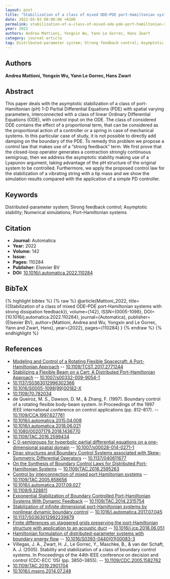 ```yaml
---
layout: post
title: "Stabilization of a class of mixed ODE–PDE port-Hamiltonian systems with strong dissipation feedback"
date: 2022-05-03 00:00:00 +0100
permalink: stabilization-of-a-class-of-mixed-ode-pde-port-hamiltonian-systems-with-strong-dissipation-feedback
year: 2022
authors: Andrea Mattioni, Yongxin Wu, Yann Le Gorrec, Hans Zwart
category: journal-article
tag: Distributed-parameter system; Strong feedback control; Asymptotic stability; Numerical simulations; Port-Hamiltonian systems
---
```

 
## Authors
**Andrea Mattioni, Yongxin Wu, Yann Le Gorrec, Hans Zwart**
 
## Abstract
This paper deals with the asymptotic stabilization of a class of port-Hamiltonian (pH) 1-D Partial Differential Equations (PDE) with spatial varying parameters, interconnected with a class of linear Ordinary Differential Equations (ODE), with control input on the ODE. The class of considered ODE contains the effect of a proportional term, that can be considered as the proportional action of a controller or a spring in case of mechanical systems. In this particular case of study, it is not possible to directly add damping on the boundary of the PDE. To remedy this problem we propose a control law that makes use of a “strong feedback” term. We first prove that the closed-loop operator generates a contraction strongly continuous semigroup, then we address the asymptotic stability making use of a Lyapunov argument, taking advantage of the pH structure of the original system to be controlled. Furthermore, we apply the proposed control law for the stabilization of a vibrating string with a tip mass and we show the simulation results compared with the application of a simple PD controller.
 
## Keywords
Distributed-parameter system; Strong feedback control; Asymptotic stability; Numerical simulations; Port-Hamiltonian systems
 
## Citation
- **Journal:** Automatica
- **Year:** 2022
- **Volume:** 142
- **Issue:** 
- **Pages:** 110284
- **Publisher:** Elsevier BV
- **DOI:** [10.1016/j.automatica.2022.110284](https://doi.org/10.1016/j.automatica.2022.110284)
 
## BibTeX
{% highlight bibtex %}
{% raw %}
@article{Mattioni_2022,
  title={{Stabilization of a class of mixed ODE–PDE port-Hamiltonian systems with strong dissipation feedback}},
  volume={142},
  ISSN={0005-1098},
  DOI={10.1016/j.automatica.2022.110284},
  journal={Automatica},
  publisher={Elsevier BV},
  author={Mattioni, Andrea and Wu, Yongxin and Le Gorrec, Yann and Zwart, Hans},
  year={2022},
  pages={110284}
}
{% endraw %}
{% endhighlight %}
 
## References
- [Modeling and Control of a Rotating Flexible Spacecraft: A Port-Hamiltonian Approach](modeling-and-control-of-a-rotating-flexible-spacecraft-a-port-hamiltonian-approach) -- [10.1109/TCST.2017.2771244](https://doi.org/10.1109/TCST.2017.2771244)
- [Stabilizing a Flexible Beam on a Cart: A Distributed Port-Hamiltonian Approach](stabilizing-a-flexible-beam-on-a-cart-a-distributed-port-hamiltonian-approach) -- [10.1007/s00332-009-9054-1](https://doi.org/10.1007/s00332-009-9054-1)
- [10.1137/S0363012996302366](https://doi.org/10.1137/S0363012996302366)
- [10.1016/S0005-1098(99)00182-X](https://doi.org/10.1016/S0005-1098(99)00182-X)
- [10.1109/70.782034](https://doi.org/10.1109/70.782034)
- de Queiroz, M. S., Dawson, D. M., & Zhang, F. (1997). Boundary control of a rotating flexible body-beam system. In Proceedings of the 1997 IEEE international conference on control applications (pp. 812–817). -- [10.1109/CCA.1997.627761](https://doi.org/10.1109/CCA.1997.627761)
- [10.1016/j.automatica.2015.04.008](https://doi.org/10.1016/j.automatica.2015.04.008)
- [10.1016/j.automatica.2018.06.021](https://doi.org/10.1016/j.automatica.2018.06.021)
- [10.1080/00207179.2018.1436770](https://doi.org/10.1080/00207179.2018.1436770)
- [10.1109/TAC.2016.2599434](https://doi.org/10.1109/TAC.2016.2599434)
- [C 0-semigroups for hyperbolic partial differential equations on a one-dimensional spatial domain](c-0-semigroups-for-hyperbolic-partial-differential-equations-on-a-one-dimensional-spatial-domain) -- [10.1007/s00028-014-0271-1](https://doi.org/10.1007/s00028-014-0271-1)
- [Dirac structures and Boundary Control Systems associated with Skew-Symmetric Differential Operators](dirac-structures-and-boundary-control-systems-associated-with-skew-symmetric-differential-operators) -- [10.1137/040611677](https://doi.org/10.1137/040611677)
- [On the Synthesis of Boundary Control Laws for Distributed Port-Hamiltonian Systems](on-the-synthesis-of-boundary-control-laws-for-distributed-port-hamiltonian-systems) -- [10.1109/TAC.2016.2595263](https://doi.org/10.1109/TAC.2016.2595263)
- [Control by interconnection of mixed port Hamiltonian systems](control-by-interconnection-of-mixed-port-hamiltonian-systems) -- [10.1109/TAC.2005.858656](https://doi.org/10.1109/TAC.2005.858656)
- [10.1016/j.automatica.2017.09.027](https://doi.org/10.1016/j.automatica.2017.09.027)
- [10.1109/9.328811](https://doi.org/10.1109/9.328811)
- [Exponential Stabilization of Boundary Controlled Port-Hamiltonian Systems With Dynamic Feedback](exponential-stabilization-of-boundary-controlled-port-hamiltonian-systems-with-dynamic-feedback) -- [10.1109/TAC.2014.2315754](https://doi.org/10.1109/TAC.2014.2315754)
- [Stabilization of infinite dimensional port-Hamiltonian systems by nonlinear dynamic boundary control](stabilization-of-infinite-dimensional-port-hamiltonian-systems-by-nonlinear-dynamic-boundary-control) -- [10.1016/j.automatica.2017.07.045](https://doi.org/10.1016/j.automatica.2017.07.045)
- [10.1137/S0363012992239879](https://doi.org/10.1137/S0363012992239879)
- [Finite differences on staggered grids preserving the port-Hamiltonian structure with application to an acoustic duct](finite-differences-on-staggered-grids-preserving-the-port-hamiltonian-structure-with-application-to-an-acoustic-duct) -- [10.1016/j.jcp.2018.06.051](https://doi.org/10.1016/j.jcp.2018.06.051)
- [Hamiltonian formulation of distributed-parameter systems with boundary energy flow](hamiltonian-formulation-of-distributed-parameter-systems-with-boundary-energy-flow) -- [10.1016/S0393-0440(01)00083-3](https://doi.org/10.1016/S0393-0440(01)00083-3)
- Villegas, J. A., Zwart, H. J., Le Gorrec, Y., Maschke, B., & van der Schaft, A. J. (2005). Stability and stabilization of a class of boundary control systems. In Proceedings of the 44th IEEE conference on decision and control (CDC-ECC ’05) (pp. 3850–3855). -- [10.1109/CDC.2005.1582762](https://doi.org/10.1109/CDC.2005.1582762)
- [10.1109/TAC.2019.2901704](https://doi.org/10.1109/TAC.2019.2901704)
- [10.1016/j.mspro.2014.07.248](https://doi.org/10.1016/j.mspro.2014.07.248)

